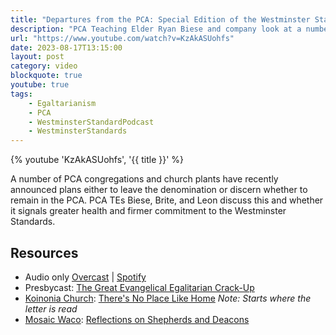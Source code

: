 ```yaml
---
title: "Departures from the PCA: Special Edition of the Westminster Standard Podcast"
description: "PCA Teaching Elder Ryan Biese and company look at a number of PCA congregations and church plants that have recently announced plans either to leave the denomination or discern whether to remain in the PCA."
url: "https://www.youtube.com/watch?v=KzAkASUohfs"
date: 2023-08-17T13:15:00
layout: post
category: video
blockquote: true
youtube: true
tags:
    - Egaltarianism
    - PCA
    - WestminsterStandardPodcast
    - WestminsterStandards
---
```


{% youtube 'KzAkASUohfs', '{{ title }}' %}

A number of PCA congregations and church plants have recently announced plans either to leave the denomination or discern whether to remain in the PCA. PCA TEs Biese, Brite, and Leon discuss this and whether it signals greater health and firmer commitment to the Westminster Standards.

## Resources
- Audio only [Overcast](https://overcast.fm/+BCmMM5FAWY) | [Spotify](https://podcasters.spotify.com/pod/show/westminsterstandard/episodes/Departures-from-the-PCA-Bonus-Episode-e286q2l)
- Presbycast: [The Great Evangelical Egalitarian Crack-Up](/blog/the-great-evangelical-egalitarian-crack-up-with-the-presbygirls/)  
- [Koinonia Church](https://www.koinonianashville.com): [There's No Place Like Home](https://www.youtube.com/live/I73gEcMDktQ?feature=share&t=7277) _Note: Starts where the letter is read_
- [Mosaic Waco](https://mosaicwaco.org): [Reflections on Shepherds and Deacons](https://docs.google.com/document/d/1ZOTp78CdcFMBGsmuldx5DeOkxsozX2yBKBfNmL12U78/edit#heading=h.2frruwil6uvj)